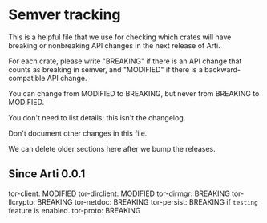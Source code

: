 # Semver tracking

This is a helpful file that we use for checking which crates will have
breaking or nonbreaking API changes in the next release of Arti.

For each crate, please write "BREAKING" if there is an API change that counts
as breaking in semver, and "MODIFIED" if there is a backward-compatible API
change.

You can change from MODIFIED to BREAKING, but never from BREAKING to
MODIFIED.

You don't need to list details; this isn't the changelog.

Don't document other changes in this file.

We can delete older sections here after we bump the releases.


## Since Arti 0.0.1

tor-client: MODIFIED
tor-dirclient: MODIFIED
tor-dirmgr: BREAKING
tor-llcrypto: BREAKING
tor-netdoc: BREAKING
tor-persist: BREAKING if `testing` feature is enabled.
tor-proto: BREAKING
